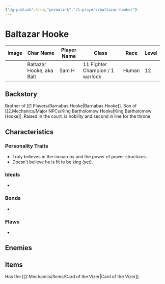 ```yaml
---
{"dg-publish":true,"permalink":"/1-players/baltazar-hooke/"}
---
```


# Baltazar Hooke

| Image | Char Name                | Player Name | Class                           | Race  | Level |
| ----- | ------------------------ | ----------- | ------------------------------- | ----- | ----- |
|       | Baltazar Hooke, aka Balt | Sam H       | 11 Fighter Champion / 1 warlock | Human | 12    |

## Backstory
Brother of [[1.Players/Barnabas Hooke\|Barnabas Hooke]]. Son of [[2.Mechanics/Major NPCs/King Bartholomew Hooke\|King Bartholomew Hooke]]. 
Raised in the court. is nobility and second in line for the throne

## Characteristics

### Personality Traits

- Truly believes in the monarchy and the power of power structures. 
- Doesn't believe he is fit to be king (yet).

### Ideals

- 

### Bonds

- 

### Flaws

- 
## Enemies


## Items
Has the [[2.Mechanics/Items/Card of the Vizer\|Card of the Vizer]]. 


